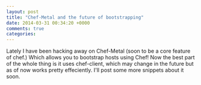 ```yaml
---
layout: post
title: "Chef-Metal and the future of bootstrapping"
date: 2014-03-31 00:34:20 +0000
comments: true
categories: 
---
```


Lately I have been hacking away on Chef-Metal (soon to be a core feature of chef.) Which allows you to bootstrap hosts using Chef! Now the best part of the whole thing is it uses chef-client, which may change in the future but as of now works pretty effeciently. I'll post some more snippets about it soon.
